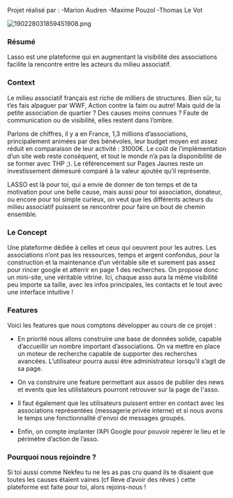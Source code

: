 Projet réalisé par :
-Marion Audren
-Maxime Pouzol
-Thomas Le Vot



![190228031859451908.png](https://nsa40.casimages.com/img/2019/02/28/190228031859451908.png)

### Résumé 

Lasso est une plateforme qui en augmentant la visibilité des associations facilite la rencontre entre les acteurs du milieu associatif.


### Context


Le milieu associatif français est riche de milliers de structures. Bien sûr, tu t’es fais alpaguer par WWF, Action contre la faim ou autre! Mais quid de la petite association de quartier ? Des causes moins connues ? Faute de communication ou de visibilité, elles restent dans l’ombre.

Parlons de chiffres, il y a en France, 1,3 millions d’associations, principalement animées par des bénévoles, leur budget moyen est assez réduit en comparaison de leur activité : 31000€. Le coût de l’implémentation d’un site web reste conséquent, et tout le monde n’a pas la disponibilité de se former avec THP ;). Le référencement sur Pages Jaunes reste un investissement démesuré comparé à la valeur ajoutée qu’il représente.

LASSO est là pour toi, qui a envie de donner de ton temps et de ta motivation pour une belle cause,  mais aussi pour toi association, donateur, ou encore pour toi simple curieux, on veut que les différents acteurs du milieu associatif puissent se rencontrer pour faire un bout de chemin ensemble.


### Le Concept


Une plateforme dédiée à celles et ceux qui oeuvrent pour les autres. Les associations n’ont pas les ressources, temps et argent confondus, pour la construction et la maintenance d’un véritable site et surement pas assez pour rincer google et atterrir en page 1 des recherches. On propose donc un mini-site, une véritable vitrine. Ici, chaque asso aura la même visibilité peu importe sa taille, avec les infos principales, les contacts et le tout avec une interface intuitive !


### Features


Voici les features que nous comptons développer au cours de ce projet :

* En priorité nous allons construire une base de données solide, capable d’accueillir un nombre important d’associations. On va mettre en place un moteur de recherche capable de supporter des recherches avancées. L’utilisateur pourra aussi être administrateur lorsqu’il s’agit de sa page.

* On va construire une feature permettant aux assos de publier des news et events que les utilistateurs pourront retrouver sur la page de l'asso.

* Il faut également que les utilisateurs puissent entrer en contact avec les associations représentées (messagerie privée interne) et si nous avons le temps une fonctionnalité d'envoi de messages groupés.

* Enfin, on compte implanter l’API Google pour pouvoir repérer le lieu et le périmètre d’action de l’asso.

### Pourquoi nous rejoindre ?

Si toi aussi comme Nekfeu tu ne les as pas cru quand ils te disaient que toutes les causes étaient vaines (cf Reve d’avoir des rêves ) cette plateforme est faite pour toi, alors rejoins-nous !
